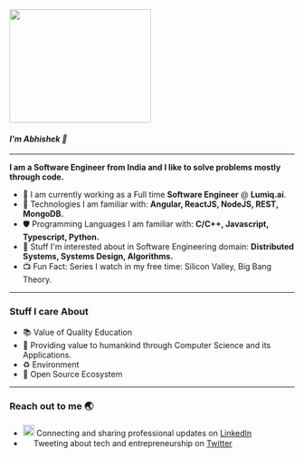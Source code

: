 <!--### Hi there 👋-->

<img src = "https://tenor.com/view/hello-gif-13920202.gif" width="250" height="200">

#### *I'm Abhishek :wave:*
---

**I am a Software Engineer from India and I like to solve problems mostly through code.**

- 🏢 I am currently working as a Full time **Software Engineer** @ **Lumiq.ai**.
- 🌱 Technologies I am familiar with: **Angular, ReactJS, NodeJS, REST, MongoDB.**
- 🛡️ Programming Languages I am familiar with:  **C/C++, Javascript, Typescript, Python.** 
- 🔭 Stuff I'm interested about in Software Engineering domain: **Distributed Systems, Systems Design, Algorithms.**
- 📺 Fun Fact: Series I watch in my free time: Silicon Valley, Big Bang Theory.

---

### Stuff I care About 

- 📚 Value of Quality Education
- 🌿 Providing value to humankind through Computer Science and its Applications.
- ♻️ Environment
- 🔰 Open Source Ecosystem

---

### Reach out to me :earth_asia:
- <a href="https://www.linkedin.com/in/abhishekp6"><img src="https://upload.wikimedia.org/wikipedia/commons/thumb/e/e9/Linkedin_icon.svg/768px-Linkedin_icon.svg.png" height="20"></img></a> Connecting and sharing professional updates on <a href="https://www.linkedin.com/in/abhishekp6/">LinkedIn</a>
- <a href="https://twitter.com/Abhlshek_"><img src="https://upload.wikimedia.org/wikipedia/sco/thumb/9/9f/Twitter_bird_logo_2012.svg/1200px-Twitter_bird_logo_2012.svg.png" height="15"></img></a> Tweeting about tech and entrepreneurship on <a href="https://twitter.com/Abhlshek_">Twitter</a>
<!--
**abhishekp6/abhishekp6** is a ✨ _special_ ✨ repository because its `README.md` (this file) appears on your GitHub profile.

Here are some ideas to get you started:

- 🔭 I’m currently working on ...
- 🌱 I’m currently learning ...
- 👯 I’m looking to collaborate on ...
- 🤔 I’m looking for help with ...
- 💬 Ask me about ...
- 📫 How to reach me: ...
- 😄 Pronouns: ...
- ⚡ Fun fact: ...
-->
